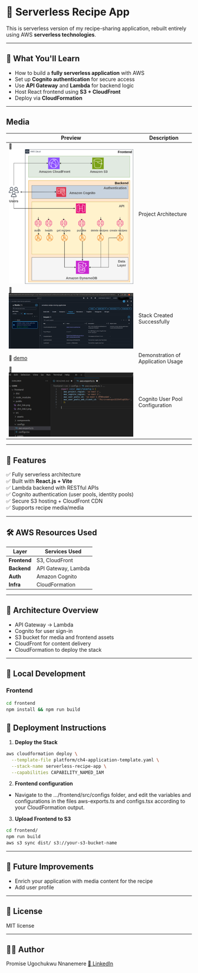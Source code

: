 # 🥘 Serverless Recipe App

This is serverless version of my recipe-sharing application, rebuilt entirely using AWS **serverless technologies**.

---

## 🎯 What You'll Learn

- How to build a **fully serverless application** with AWS
- Set up **Cognito authentication** for secure access
- Use **API Gateway** and **Lambda** for backend logic
- Host React frontend using **S3 + CloudFront**
- Deploy via **CloudFormation**

---

## Media

| Preview | Description |
|--------|-------------|
| 📸 ![architecture](media/architecture.png) | Project Architecture |
| 📸 ![deployment](media/deployment-success.png) | Stack Created Successfully |
| 🎥 [demo](media/demo.webm) | Demonstration of Application Usage |
| 📸 ![auth](media/cognito-auth.png) | Cognito User Pool Configuration |

---

## 🚀 Features

✅ Fully serverless architecture  
✅ Built with **React.js + Vite**  
✅ Lambda backend with RESTful APIs  
✅ Cognito authentication (user pools, identity pools)  
✅ Secure S3 hosting + CloudFront CDN  
✅ Supports recipe media/media  

---

## 🛠️ AWS Resources Used

| Layer        | Services Used |
|--------------|---------------|
| **Frontend** | S3, CloudFront |
| **Backend**  | API Gateway, Lambda |
| **Auth**     | Amazon Cognito |
| **Infra**    | CloudFormation |

---

## 🧱 Architecture Overview

- API Gateway -> Lambda
- Cognito for user sign-in
- S3 bucket for media and frontend assets
- CloudFront for content delivery
- CloudFormation to deploy the stack

---

## 🧪 Local Development

### Frontend
```bash
cd frontend
npm install && npm run build
```

##  🧱 Deployment Instructions

1. **Deploy the Stack**

```bash
aws cloudformation deploy \
  --template-file platform/ch4-application-template.yaml \
  --stack-name serverless-recipe-app \
  --capabilities CAPABILITY_NAMED_IAM
```

2. **Frontend configuration**

- Navigate to the …/frontend/src/configs folder, and edit the variables and configurations in the files aws-exports.ts and configs.tsx according to your CloudFormation output.


3. **Upload Frontend to S3**

```bash
cd frontend/
npm run build
aws s3 sync dist/ s3://your-s3-bucket-name
```
---

## 📌 Future Improvements

- Enrich your application with media content for the recipe
- Add user profile

---

## 📄 License

MIT license

---

## 🙋‍♂️ Author

Promise Ugochukwu Nnanemere
[🔗 LinkedIn](https://linkedin.com/in/promiseugochukwunnanemere)
